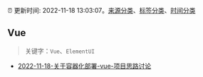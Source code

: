 :alarm_clock: 更新时间: 2022-11-18 13:03:07。[来源分类](../README.md)、[标签分类](../TAGS.md)、[时间分类](../TIMELINE.md)

## Vue


> 关键字：`Vue`、`ElementUI`



- [2022-11-18-关于容器化部署-vue-项目思路讨论](https://www.v2ex.com/t/896278) 